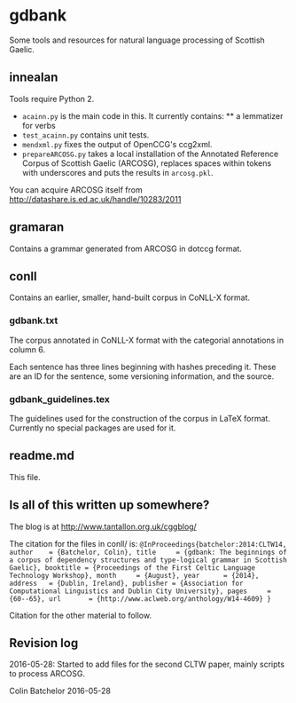 # gdbank

Some tools and resources for natural language processing of Scottish Gaelic.

innealan
--
Tools require Python 2.

* `acainn.py` is the main code in this. It currently contains:
** a lemmatizer for verbs
* `test_acainn.py` contains unit tests.
* `mendxml.py` fixes the output of OpenCCG's ccg2xml.
* `prepareARCOSG.py` takes a local installation of the Annotated Reference Corpus of Scottish Gaelic (ARCOSG), replaces spaces within tokens with underscores and puts the results in `arcosg.pkl`.

You can acquire ARCOSG itself from http://datashare.is.ed.ac.uk/handle/10283/2011

gramaran
--
Contains a grammar generated from ARCOSG in dotccg format.

conll
--
Contains an earlier, smaller, hand-built corpus in CoNLL-X format.

### gdbank.txt

The corpus annotated in CoNLL-X format with the categorial annotations in column 6.

Each sentence has three lines beginning with hashes preceding it. These are an ID for the sentence, some versioning information, and the source.

### gdbank_guidelines.tex

The guidelines used for the construction of the corpus in LaTeX format. Currently no special packages are used for it.

readme.md
--

This file.

Is all of this written up somewhere?
--

The blog is at http://www.tantallon.org.uk/cggblog/ 

The citation for the files in conll/ is:
  `@InProceedings{batchelor:2014:CLTW14, author    = {Batchelor, Colin}, title     = {gdbank: The beginnings of a corpus of dependency structures and type-logical grammar in Scottish Gaelic}, booktitle = {Proceedings of the First Celtic Language Technology Workshop}, month     = {August}, year      = {2014}, address   = {Dublin, Ireland}, publisher = {Association for Computational Linguistics and Dublin City University}, pages     = {60--65}, url       = {http://www.aclweb.org/anthology/W14-4609} }`

Citation for the other material to follow.

Revision log
--

2016-05-28: Started to add files for the second CLTW paper, mainly scripts to process ARCOSG.

Colin Batchelor
2016-05-28

